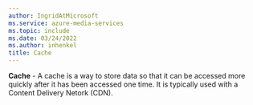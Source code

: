 ```yaml
---
author: IngridAtMicrosoft
ms.service: azure-media-services
ms.topic: include
ms.date: 03/24/2022
ms.author: inhenkel
title: Cache
---
```


**Cache** - A cache is a way to store data so that it can be accessed more quickly after it has been accessed one time.  It is typically used with a Content Delivery Netork (CDN).
